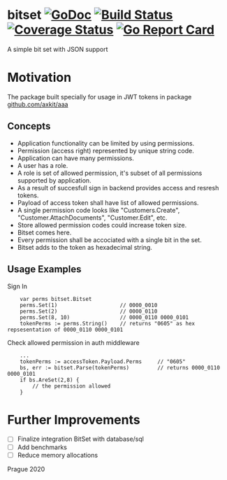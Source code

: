 # bitset [![GoDoc](https://godoc.org/github.com/axkit/bitset?status.svg)](https://godoc.org/github.com/axkit/bitset) [![Build Status](https://travis-ci.org/axkit/bitset.svg?branch=master)](https://travis-ci.org/axkit/bitset) [![Coverage Status](https://coveralls.io/repos/github/bitset/gonfig/badge.svg)](https://coveralls.io/github/axkit/bitset) [![Go Report Card](https://goreportcard.com/badge/github.com/axkit/bitset)](https://goreportcard.com/report/github.com/axkit/bitset)

A simple bit set with JSON support

# Motivation

The package built specially for usage in JWT tokens in package [github.com/axkit/aaa](https://github.com/axkit/aaa)

## Concepts

- Application functionality can be limited by using permissions.
- Permission (access right) represented by unique string code.
- Application can have many permissions.
- A user has a role.
- A role is set of allowed permission, it's subset of all permissions supported by application.
- As a result of succesfull sign in backend provides access and resresh tokens.
- Payload of access token shall have list of allowed permissions.
- A single permission code looks like "Customers.Create", "Customer.AttachDocuments", "Customer.Edit", etc.
- Store allowed permission codes could increase token size.
- Bitset comes here.
- Every permission shall be accociated with a single bit in the set.
- Bitset adds to the token as hexadecimal string.

## Usage Examples

Sign In

```
    var perms bitset.Bitset
    perms.Set(1)                    // 0000_0010
    perms.Set(2)                    // 0000_0110
    perms.Set(8, 10)                // 0000_0110 0000_0101
    tokenPerms := perms.String()    // returns "0605" as hex repsesentation of 0000_0110 0000_0101
```

Check allowed permission in auth middleware

```
    ...
    tokenPerms := accessToken.Payload.Perms     // "0605"
    bs, err := bitset.Parse(tokenPerms)         // returns 0000_0110 0000_0101
    if bs.AreSet(2,8) {
        // the permission allowed
    }
```

# Further Improvements

- [ ] Finalize integration BitSet with database/sql
- [ ] Add benchmarks
- [ ] Reduce memory allocations

Prague 2020

